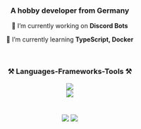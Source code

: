 </h1>
<h3 align="center">A hobby developer from Germany</h3>

<div align="center">
 
 🔭 I’m currently working on **Discord Bots**
 
 🌱 I’m currently learning **TypeScript, Docker**
 
 </div>
<br/>
<h3 align="center">⚒️ Languages-Frameworks-Tools ⚒️</h3>
<div align="center">
    <img src="https://skillicons.dev/icons?i=html,css,javascript,typescript,nodejs" />
    <br>
    <img src="https://skillicons.dev/icons?i=react,express,mongodb,mysql,vscode,github,git" />
</div>
<h1></h1>
<p align="center" >
  <img src='https://github-readme-stats.vercel.app/api?username=mariuss05&show_icons=true&theme=great-gatsby&hide_rank=true&hide_border=true' >
  <img src="https://github-readme-streak-stats.herokuapp.com/?user=mariuss05&theme=great-gatsby&hide_border=true" >
</p>
